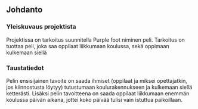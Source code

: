 ## Johdanto


### Yleiskuvaus projektista 

  Projektissa on tarkoitus suunnitella Purple foot niminen peli.
  Tarkoitus on tuottaa peli, joka saa oppilaat liikkumaan koulussa, sekä oppimaan kulkemaan siellä

### Taustatiedot
 
  Pelin ensisijainen tavoite on saada ihmiset (oppilaat ja miksei opettajatkin, jos kiinnostusta löytyy) tutustumaan              koulurakennukseen ja kulkemaan siellä ketterästi.
  Lisäksi pelin tavoitteena on saada oppilaat liikkumaan enemmän koulussa päivän aikana, jottei koko päivää tulisi vain           istuttua paikoillaan.
  

